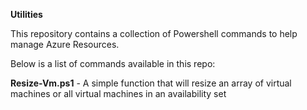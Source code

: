 **Utilities** 

This repository contains a collection of Powershell commands to help manage Azure Resources.

Below is a list of commands available in this repo: 

**Resize-Vm.ps1** - A simple function that will resize an array of virtual machines or all virtual machines in an availability set

